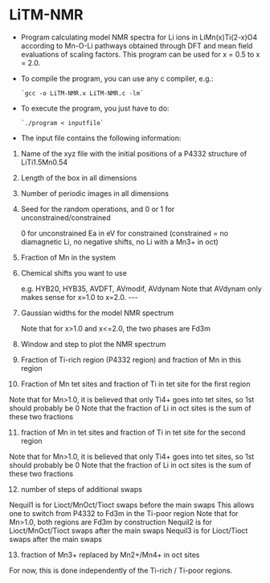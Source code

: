 # LiTM-NMR

* Program calculating model NMR spectra for Li ions in LiMn(x)Ti(2-x)O4 according to Mn-O-Li pathways obtained through DFT and mean field evaluations of scaling factors. This program can be used for x = 0.5 to x = 2.0.

* To compile the program, you can use any c compiler, e.g.:

      `gcc -o LiTM-NMR.x LiTM-NMR.c -lm`

* To execute the program, you just have to do:

      `./program < inputfile`

* The input file contains the following information:

1. Name of the xyz file with the initial positions of a P4332 structure of LiTi1.5Mn0.54 

2. Length of the box in all dimensions 

3. Number of periodic images in all dimensions 

4. Seed for the random operations, and 0 or 1 for unconstrained/constrained

    0 for unconstrained
    Ea in eV for constrained (constrained = no diamagnetic Li, no negative shifts, no Li with a Mn3+ in oct)

5. Fraction of Mn in the system

6. Chemical shifts you want to use

    e.g. HYB20, HYB35, AVDFT, AVmodif, AVdynam
    Note that AVdynam only makes sense for x=1.0 to x=2.0. ---

7. Gaussian widths for the model NMR spectrum

   Note that for x>1.0 and x<=2.0, the two phases are Fd3m

8. Window and step to plot the NMR spectrum

9. Fraction of Ti-rich region (P4332 region) and fraction of Mn in this region

10. Fraction of Mn tet sites and fraction of Ti in tet site for the first region

   Note that for Mn>1.0, it is believed that only Ti4+ goes into tet sites, so 1st should probably be 0
   Note that the fraction of Li in oct sites is the sum of these two fractions

11. fraction of Mn in tet sites and fraction of Ti in tet site for the second region

   Note that for Mn>1.0, it is believed that only Ti4+ goes into tet sites, so 1st should probably be 0
   Note that the fraction of Li in oct sites is the sum of these two fractions

12. number of steps of additional swaps

   Nequil1 is for Lioct/MnOct/Tioct swaps before the main swaps
   This allows one to switch from P4332 to Fd3m in the Ti-poor region
   Note that for Mn>1.0, both regions are Fd3m by construction
   Nequil2 is for Lioct/MnOct/Tioct swaps after the main swaps
   Nequil3 is for Lioct/Tioct swaps after the main swaps 

13. fraction of Mn3+ replaced by Mn2+/Mn4+ in oct sites
   
   For now, this is done independently of the Ti-rich / Ti-poor regions.
